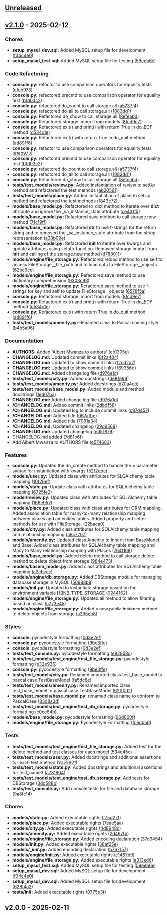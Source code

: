 <a name="unreleased"></a>
## [Unreleased]


<a name="v2.1.0"></a>
## [v2.1.0] - 2025-02-12
### Chores
- **setup_mysql_dev.sql:** Added MySQL setup file for development ([f34c4e0](https://github.com/mwanzaalbert/AirBnB_clone_v2/commit/f34c4e0f3c21d8c0d5996b87cae25969fe1323ea))
- **setup_mysql_test.sql:** Added MySQL setup file for testing ([59eeb6e](https://github.com/mwanzaalbert/AirBnB_clone_v2/commit/59eeb6eed7268f39d8ed6d3f66d8fcaab73e3dbd))

### Code Refactoring
- **console.py:** refactor to use comparison operators for equality tests ([efeb973](https://github.com/mwanzaalbert/AirBnB_clone_v2/commit/efeb973a43ac69267b3ed331fbcd1ea6b29c442a))
- **console.py:** refactored precmd to use comparison operator for equality test ([b1d03c2](https://github.com/mwanzaalbert/AirBnB_clone_v2/commit/b1d03c2cb0b3963acd0a8721020768343e6fcd8d))
- **console.py:** refactored do_count to call storage.all ([a5737f4](https://github.com/mwanzaalbert/AirBnB_clone_v2/commit/a5737f442be825cb2ce0ee932a20606940a8c547))
- **console.py:** refactored do_all to call storage.all ([1083dd1](https://github.com/mwanzaalbert/AirBnB_clone_v2/commit/1083dd15342653537467d4105dd6f08ec432f812))
- **console.py:** Refactored do_show to call storage.all ([8efeabd](https://github.com/mwanzaalbert/AirBnB_clone_v2/commit/8efeabd761daf018b276b3a04c684654baa90c28))
- **console.py:** Refactored storage import from models ([8fcd9e7](https://github.com/mwanzaalbert/AirBnB_clone_v2/commit/8fcd9e75692ff88124b7e5fa148e98db35337d0f))
- **console.py:** Refactored exit() and print() with return True in do_EOF method ([d534c1e](https://github.com/mwanzaalbert/AirBnB_clone_v2/commit/d534c1e7a511d17424e8fcbdbe4c5ea7985d30a6))
- **console.py:** Refactored exit() with return True in do_quit method ([ad891f6](https://github.com/mwanzaalbert/AirBnB_clone_v2/commit/ad891f6bae73541cf1153c37646596dd0bcb6f94))
- **console.py:** refactor to use comparison operators for equality tests ([efeb973](https://github.com/mwanzaalbert/AirBnB_clone_v2/commit/efeb973))
- **console.py:** refactored precmd to use comparison operator for equality test ([b1d03c2](https://github.com/mwanzaalbert/AirBnB_clone_v2/commit/b1d03c2))
- **console.py:** refactored do_count to call storage.all ([a5737f4](https://github.com/mwanzaalbert/AirBnB_clone_v2/commit/a5737f4))
- **console.py:** refactored do_all to call storage.all ([1083dd1](https://github.com/mwanzaalbert/AirBnB_clone_v2/commit/1083dd1))
- **console.py:** Refactored do_show to call storage.all ([8efeabd](https://github.com/mwanzaalbert/AirBnB_clone_v2/commit/8efeabd))
- **tests/test_models/review.py:** Added instantiation of review to setUp method and refactored the test methods ([ab20561](https://github.com/mwanzaalbert/AirBnB_clone_v2/commit/ab20561))
- **tests/test_models/place.py:** Added instantiation of place to setUp method and refactored the test methods ([f843c72](https://github.com/mwanzaalbert/AirBnB_clone_v2/commit/f843c72))
- **models/base_model.py:** Refactored to_dict method to iterate over __dict__ attribute and ignore the _sa_instance_state attribute ([ce431f5](https://github.com/mwanzaalbert/AirBnB_clone_v2/commit/ce431f5))
- **models/base_model.py:** Refactored save method to call storage.new method ([71c19ff](https://github.com/mwanzaalbert/AirBnB_clone_v2/commit/71c19ff))
- **models/base_model.py:** Refactored __str__ to use f-strings for the return string and to removed the _sa_instance_state attribute from the string representation ([a38b99e](https://github.com/mwanzaalbert/AirBnB_clone_v2/commit/a38b99e))
- **models/base_model.py:** Refactored __init__ to iterate over kwargs and update attributes using setattr function. Removed storage import from __init__ and calling of the storage.new method ([d788011](https://github.com/mwanzaalbert/AirBnB_clone_v2/commit/d788011))
- **models/engine/file_storage.py:** Refactored reload method to use self to access FileStorage__file_path and to load data to FileStorage__objects ([62bc9ce](https://github.com/mwanzaalbert/AirBnB_clone_v2/commit/62bc9ce))
- **models/engine/file_storage.py:** Refactored save method to use dictionary comprehension ([9303c93](https://github.com/mwanzaalbert/AirBnB_clone_v2/commit/9303c93))
- **models/engine/file_storage.py:** Refactored save method to use f-strings for key and self to update FileStorage__objects ([6578f5a](https://github.com/mwanzaalbert/AirBnB_clone_v2/commit/6578f5a))
- **console.py:** Refactored storage import from models ([8fcd9e7](https://github.com/mwanzaalbert/AirBnB_clone_v2/commit/8fcd9e7))
- **console.py:** Refactored exit() and print() with return True in do_EOF method ([d534c1e](https://github.com/mwanzaalbert/AirBnB_clone_v2/commit/d534c1e))
- **console.py:** Refactored exit() with return True in do_quit method ([ad891f6](https://github.com/mwanzaalbert/AirBnB_clone_v2/commit/ad891f6))
- **tests/test_models/amenity.py:** Renamed class to Pascal naming style ([b4b5a96](https://github.com/mwanzaalbert/AirBnB_clone_v2/commit/b4b5a96))

### Documentation
- **AUTHORS:** Added 'Albert Mwanza to authors' ([eb1305e](https://github.com/mwanzaalbert/AirBnB_clone_v2/commit/eb1305e1b5bbad2ceae12d7b92fd9f3f1dbc1345))
- **CHANGELOG.md:** Updated commit links ([8f2a484](https://github.com/mwanzaalbert/AirBnB_clone_v2/commit/8f2a484529f40376cd4aaa6349ecd02156348ac0))
- **CHANGELOG.md:** Updated to show commit links ([f2dd2a2](https://github.com/mwanzaalbert/AirBnB_clone_v2/commit/f2dd2a296a9efdba2e8759482e1ddc2fd1a9c9b1))
- **CHANGELOG.md:** Updated to show commit links ([169356d](https://github.com/mwanzaalbert/AirBnB_clone_v2/commit/169356dbc9b8542c9b1591745f377f42afaaf176))
- **CHANGELOG.md:** Added change log file ([d976a1d](https://github.com/mwanzaalbert/AirBnB_clone_v2/commit/d976a1d761adba4d73b8c8e364e8fd3af6d65df6))
- **tests/test_models/city.py:** Added docstrings ([de81e99](https://github.com/mwanzaalbert/AirBnB_clone_v2/commit/de81e99))
- **tests/test_models/amenity.py:** Added docstrings ([d70a4eb](https://github.com/mwanzaalbert/AirBnB_clone_v2/commit/d70a4eb))
- **tests/test_models/base_model.py:** Added module and method docstrings ([1ed07ba](https://github.com/mwanzaalbert/AirBnB_clone_v2/commit/1ed07ba))
- **CHANGELOG.md:** Added change log file ([d976a1d](https://github.com/mwanzaalbert/AirBnB_clone_v2/commit/d976a1d))
- **/CHANGELOG.md:** Added commit links ([2dbd158](https://github.com/mwanzaalbert/AirBnB_clone_v2/commit/2dbd158))
- **/CHANGELOG.md:** Updated log to include commit links ([c97d457](https://github.com/mwanzaalbert/AirBnB_clone_v2/commit/c97d457))
- **/CHANGELOG.md:** Added title ([067afbe](https://github.com/mwanzaalbert/AirBnB_clone_v2/commit/067afbe))
- **/CHANGELOG.md:** Added title ([7081a34](https://github.com/mwanzaalbert/AirBnB_clone_v2/commit/7081a34))
- **/CHANGELOG.md:** Updated changelog ([29d9569](https://github.com/mwanzaalbert/AirBnB_clone_v2/commit/29d9569))
- **CHANGELOG.md:** Updated changelog ([ed51879](https://github.com/mwanzaalbert/AirBnB_clone_v2/commit/ed51879))
- CHANGELOG.md added ([7d81b6f](https://github.com/mwanzaalbert/AirBnB_clone_v2/commit/7d81b6f))
- Add Albert Mwanza to AUTHORS file ([e574683](https://github.com/mwanzaalbert/AirBnB_clone_v2/commit/e574683))


### Features
- **console.py:** Updated the do_create method to handle the <key name>=<value> parameter syntax for instantiation with kwargs ([52f2dbc](https://github.com/mwanzaalbert/AirBnB_clone_v2/commit/52f2dbc1e76e7ca27dff33574cedd5313c3f6410))
- **models/user.py:** Updated class with attributes for SLQAlchemy table mapping ([10f26ef](https://github.com/mwanzaalbert/AirBnB_clone_v2/commit/10f26ef))
- **models/state.py:** Update class with attributes for SQLAlchemy table mapping ([6725fe2](https://github.com/mwanzaalbert/AirBnB_clone_v2/commit/6725fe2))
- **model/review.py:** Updated class with attributes for SQLAlchemy table mapping ([166e957](https://github.com/mwanzaalbert/AirBnB_clone_v2/commit/166e957))
- **models/place.py:** Updated class with class attributes for ORM mapping. Added association table for many-to-many relationship mapping between places and amenities tables. Added property and setter methods for use with FileStorage. ([22baca0](https://github.com/mwanzaalbert/AirBnB_clone_v2/commit/22baca0))
- **models/city.py:** Added class attributes for SQLAlchemy table mapping and relationship mapping ([a8c7707](https://github.com/mwanzaalbert/AirBnB_clone_v2/commit/a8c7707))
- **models/amenity.py:** Updated class Amenity to Inherit from BaseModel and Base. Added class attributes for SQLAlchemy table mapping and Many to Many relationship mapping with Places ([764f169](https://github.com/mwanzaalbert/AirBnB_clone_v2/commit/764f169))
- **models/base_model.py:** Added delete method to call storage.delete method to delete object from storage ([984e473](https://github.com/mwanzaalbert/AirBnB_clone_v2/commit/984e473))
- **models/basem_model.py:** Added class attributes for SQLAlchemy table mapping ([a2cbcac](https://github.com/mwanzaalbert/AirBnB_clone_v2/commit/a2cbcac))
- **models/engine/db_storage.py:** Added DBStorage module for managing database storage in MySQL ([50988b8](https://github.com/mwanzaalbert/AirBnB_clone_v2/commit/50988b8))
- **models/__init__.py:** Updated to instantiate storage based on the environment variable HBNB_TYPE_STORAGE ([0244162](https://github.com/mwanzaalbert/AirBnB_clone_v2/commit/0244162))
- **models/engine/file_storage.py:** Updated all method to allow filtering based on class ([c773e45](https://github.com/mwanzaalbert/AirBnB_clone_v2/commit/c773e45))
- **models/engine/file_storage.py:** Added a new public instance method to delete objects from storage ([a295eb8](https://github.com/mwanzaalbert/AirBnB_clone_v2/commit/a295eb8))


### Styles
- **console:** pycodestyle formatting ([0d3e2ef](https://github.com/mwanzaalbert/AirBnB_clone_v2/commit/0d3e2efdcc3173010d5f0501e2a3ace12447f785))
- **console.py:** pycodestyle formatting ([9be3ffe](https://github.com/mwanzaalbert/AirBnB_clone_v2/commit/9be3ffe3266439542d23b96d9ed890562f44d530))
- **console:** pycodestyle formatting ([0d3e2ef](https://github.com/mwanzaalbert/AirBnB_clone_v2/commit/0d3e2ef))
- **tests/test_console.py:** pycodestyle formatting ([e92953c](https://github.com/mwanzaalbert/AirBnB_clone_v2/commit/e92953c))
- **tests/test_models/test_engine/test_file_storage.py:** pycodestyle formatting ([e32e936](https://github.com/mwanzaalbert/AirBnB_clone_v2/commit/e32e936))
- **console.py:** pycodestyle formatting ([9be3ffe](https://github.com/mwanzaalbert/AirBnB_clone_v2/commit/9be3ffe))
- **tests/test_models/city.py:** Renamed imported class test_base_model to pascal case TestBaseModel ([fa5dc8e](https://github.com/mwanzaalbert/AirBnB_clone_v2/commit/fa5dc8e))
- **tests/test_models/amenity.py:** Renamed imported class test_base_model to pascal case TestBaseModel ([62ff0d2](https://github.com/mwanzaalbert/AirBnB_clone_v2/commit/62ff0d2))
- **tests/test_models/base_model.py:** renamed class name to conform to PascalCase ([83d8a3d](https://github.com/mwanzaalbert/AirBnB_clone_v2/commit/83d8a3d))
- **tests/test_models/test_engine/test_db_storage.py:** pycodestyle formatting ([c0ce84b](https://github.com/mwanzaalbert/AirBnB_clone_v2/commit/c0ce84b))
- **models/base_model.py:** pycodestyle formatting ([96d660f](https://github.com/mwanzaalbert/AirBnB_clone_v2/commit/96d660f))
- **models/engine/file_storage.py:** Pycodestyle Formatting ([fcedbb6](https://github.com/mwanzaalbert/AirBnB_clone_v2/commit/fcedbb6))

### Tests
- **tests/test_models/test_engine/test_file_storage.py:** Added test for the delete method and test classes for each model ([534c45c](https://github.com/mwanzaalbert/AirBnB_clone_v2/commit/534c45c))
- **tests/test_models/user.py:** Added docstrings and additional assertions for each test method ([8a55601](https://github.com/mwanzaalbert/AirBnB_clone_v2/commit/8a55601))
- **tests/test_models/state.py:** Added docstrings and additional assertions for test_name3 ([a731604](https://github.com/mwanzaalbert/AirBnB_clone_v2/commit/a731604))
- **tests/test_models/test_engine/test_db_storage.py:** Add tests for DBStorage ([3dd588b](https://github.com/mwanzaalbert/AirBnB_clone_v2/commit/3dd588b))
- **tests/test_console.py:** Add console tests for file and database storage ([9a8fc14](https://github.com/mwanzaalbert/AirBnB_clone_v2/commit/9a8fc14))

### Chores
- **models/state.py:** Added executable rights ([f75d27f](https://github.com/mwanzaalbert/AirBnB_clone_v2/commit/f75d27f))
- **models/place.py:** Added executable rights ([7eae5aa](https://github.com/mwanzaalbert/AirBnB_clone_v2/commit/7eae5aa))
- **models/city.py:** Added executable rights ([4d8948c](https://github.com/mwanzaalbert/AirBnB_clone_v2/commit/4d8948c))
- **models/amenity.py:** Added executable rights ([2d497fb](https://github.com/mwanzaalbert/AirBnB_clone_v2/commit/2d497fb))
- **models/engine/file_storage.py:** Added encoding declaration ([37d9454](https://github.com/mwanzaalbert/AirBnB_clone_v2/commit/37d9454))
- **models/__init__.py:** Added executable rights ([38af25e](https://github.com/mwanzaalbert/AirBnB_clone_v2/commit/38af25e))
- **models/__init_.py:** Added encoding declaration ([b767157](https://github.com/mwanzaalbert/AirBnB_clone_v2/commit/b767157))
- **models/engine/__init__.py:** Added executable rights ([c1467b9](https://github.com/mwanzaalbert/AirBnB_clone_v2/commit/c1467b9))
- **models/engine/file_storage.py:** Added executable rights ([a313ed6](https://github.com/mwanzaalbert/AirBnB_clone_v2/commit/a313ed6))
- **setup_mysql_test.sql:** Added MySQL setup file for testing ([59eeb6e](https://github.com/mwanzaalbert/AirBnB_clone_v2/commit/59eeb6e))
- **setup_mysql_dev.sql:** Added MySQL setup file for development ([f34c4e0](https://github.com/mwanzaalbert/AirBnB_clone_v2/commit/f34c4e0))
- **setup_mysql_dev.sql:** Added MySQL setup file for development ([628f4a2](https://github.com/mwanzaalbert/AirBnB_clone_v2/commit/628f4a2))
- **tests/__init__:** Added executable rights ([0775e3f](https://github.com/mwanzaalbert/AirBnB_clone_v2/commit/0775e3f))

<a name="v2.0.0"></a>
## v2.0.0 - 2025-02-11

[Unreleased]: https://github.com/mwanzaalbert/AirBnB_clone_v2/compare/v2.1.0...HEAD
[v2.1.0]: https://github.com/mwanzaalbert/AirBnB_clone_v2/compare/v2.0.0...v2.1.0
